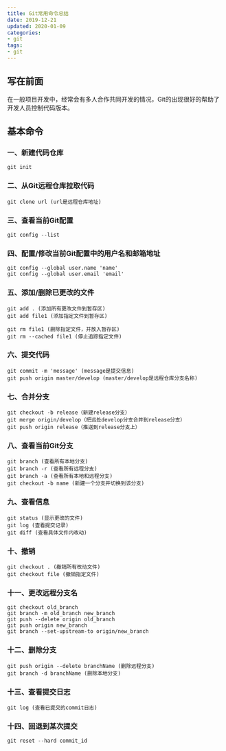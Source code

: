 ```yaml
---
title: Git常用命令总结
date: 2019-12-21
updated: 2020-01-09
categories:
- git
tags:
- git
---
```


## 写在前面

在一般项目开发中，经常会有多人合作共同开发的情况，Git的出现很好的帮助了开发人员控制代码版本。

<!-- more -->

## 基本命令

### 一、新建代码仓库

```
git init
```

### 二、从Git远程仓库拉取代码

```
git clone url (url是远程仓库地址)
```

### 三、查看当前Git配置

```
git config --list
```

### 四、配置/修改当前Git配置中的用户名和邮箱地址

```
git config --global user.name 'name'
git config --global user.email 'email'
```

### 五、添加/删除已更改的文件

```
git add . (添加所有更改文件到暂存区)
git add file1 (添加指定文件到暂存区)
```

```
git rm file1 (删除指定文件，并放入暂存区)
git rm --cached file1 (停止追踪指定文件)
```

### 六、提交代码

```
git commit -m 'message' (message是提交信息)
git push origin master/develop (master/develop是远程仓库分支名称)
```

### 七、合并分支
```
git checkout -b release（新建release分支）
git merge origin/develop（把远处develop分支合并到release分支）
git push origin release（推送到release分支上）
```

### 八、查看当前Git分支

```
git branch (查看所有本地分支)
git branch -r (查看所有远程分支)
git branch -a (查看所有本地和远程分支)
git checkout -b name (新建一个分支并切换到该分支)
```

### 九、查看信息

```
git status (显示更改的文件)
git log (查看提交记录)
git diff (查看具体文件内改动)
```

### 十、撤销

```
git checkout . (撤销所有改动文件)
git checkout file (撤销指定文件)
```

### 十一、更改远程分支名

```
git checkout old_branch
git branch -m old_branch new_branch
git push --delete origin old_branch
git push origin new_branch
git branch --set-upstream-to origin/new_branch
```

### 十二、删除分支

```
git push origin --delete branchName (删除远程分支)
git branch -d branchName (删除本地分支)
```

### 十三、查看提交日志

```
git log (查看已提交的commit日志)
```

### 十四、回退到某次提交

```
git reset --hard commit_id
```